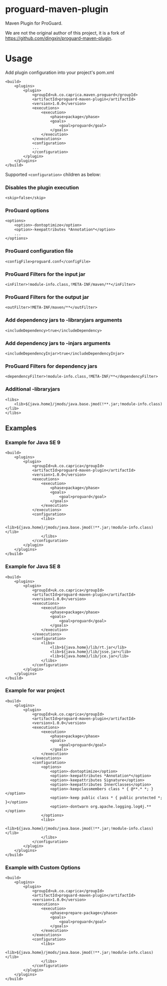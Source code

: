 proguard-maven-plugin
=====================

Maven Plugin for ProGuard.

We are not the original author of this project, it is a fork of https://github.com/dingxin/proguard-maven-plugin.


Usage
=====

Add plugin configuration into your project's pom.xml

```
<build>
    <plugins>
        <plugin>
            <groupId>uk.co.caprica.maven.proguard</groupId>
            <artifactId>proguard-maven-plugin</artifactId>
            <version>1.0.0</version>
            <executions>
                <execution>
                    <phase>package</phase>
                    <goals>
                        <goal>proguard</goal>
                    </goals>
                </execution>
            </executions>
            <configuration>
            ...
            </configuration>
        </plugin>
    </plugins>
</build>
```

Supported `<configuration>` children as below:

### Disables the plugin execution ###
```
<skip>false</skip>
```

### ProGuard options ###
```
<options>
	<option>-dontoptimize</option>
	<option>-keepattributes *Annotation*</option>
	...
</options>
```

### ProGuard configuration file ###
```
<configFile>proguard.conf</configFile>
```

### ProGuard Filters for the input jar ###
```
<inFilter>!module-info.class,!META-INF/maven/**</inFilter>
```

### ProGuard Filters for the output jar ###
```
<outFilter>!META-INF/maven/**</outFilter>
```

### Add dependency jars to -libraryjars arguments ###
```
<includeDependency>true</includeDependency>
```

### Add dependency jars to -injars arguments ###
```
<includeDependencyInjar>true</includeDependencyInjar>
```

### ProGuard Filters for dependency jars ###
```
<dependencyFilter>!module-info.class,!META-INF/**</dependencyFilter>
```

### Additional -libraryjars ###
```
<libs>
	<lib>${java.home}/jmods/java.base.jmod(!**.jar;!module-info.class)</lib>
</libs>
```


## Examples ##

### Example for Java SE 9 ###
```
<build>
	<plugins>
		<plugin>
			<groupId>uk.co.caprica</groupId>
			<artifactId>proguard-maven-plugin</artifactId>
			<version>1.0.0</version>
			<executions>
				<execution>
					<phase>package</phase>
					<goals>
						<goal>proguard</goal>
					</goals>
				</execution>
			</executions>
			<configuration>
				<libs>
					<lib>${java.home}/jmods/java.base.jmod(!**.jar;!module-info.class)</lib>
				</libs>
			</configuration>
		</plugin>
	</plugins>
</build>
```

### Example for Java SE 8 ###
```
<build>
	<plugins>
		<plugin>
			<groupId>uk.co.caprica</groupId>
			<artifactId>proguard-maven-plugin</artifactId>
			<version>1.0.0</version>
			<executions>
				<execution>
					<phase>package</phase>
					<goals>
						<goal>proguard</goal>
					</goals>
				</execution>
			</executions>
			<configuration>
				<libs>
					<lib>${java.home}/lib/rt.jar</lib>
					<lib>${java.home}/lib/jsse.jar</lib>
					<lib>${java.home}/lib/jce.jar</lib>
				</libs>
			</configuration>
		</plugin>
	</plugins>
</build>
```

### Example for war project ###
```
<build>
	<plugins>
		<plugin>
			<groupId>uk.co.caprica</groupId>
			<artifactId>proguard-maven-plugin</artifactId>
			<version>1.0.0</version>
			<executions>
				<execution>
					<phase>package</phase>
					<goals>
						<goal>proguard</goal>
					</goals>
				</execution>
			</executions>
			<configuration>
				<options>
					<option>-dontoptimize</option>
					<option>-keepattributes *Annotation*</option>
					<option>-keepattributes Signature</option>
					<option>-keepattributes InnerClasses</option>
					<option>-keepclassmembers class * { @**.* *; }</option>
					<option>-keep public class * { public protected *; }</option>
					<option>-dontwarn org.apache.logging.log4j.**</option>
				</options>
				<libs>
					<lib>${java.home}/jmods/java.base.jmod(!**.jar;!module-info.class)</lib>
				</libs>
			</configuration>
		</plugin>
	</plugins>
</build>
```


### Example with Custom Options ###
```
<build>
	<plugins>
		<plugin>
			<groupId>uk.co.caprica</groupId>
			<artifactId>proguard-maven-plugin</artifactId>
			<version>1.0.0</version>
			<executions>
				<execution>
					<phase>prepare-package</phase>
					<goals>
						<goal>proguard</goal>
					</goals>
				</execution>
			</executions>
			<configuration>
				<libs>
					<lib>${java.home}/jmods/java.base.jmod(!**.jar;!module-info.class)</lib>
				</libs>
			</configuration>
		</plugin>
	</plugins>
</build>
```
